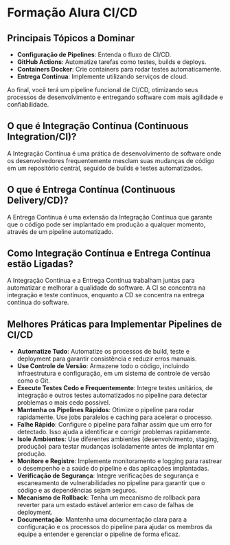 # Formação Alura CI/CD

## Principais Tópicos a Dominar

- **Configuração de Pipelines**: Entenda o fluxo de CI/CD.
- **GitHub Actions**: Automatize tarefas como testes, builds e deploys.
- **Containers Docker**: Crie containers para rodar testes automaticamente.
- **Entrega Contínua**: Implemente utilizando serviços de cloud.

Ao final, você terá um pipeline funcional de CI/CD, otimizando seus processos de desenvolvimento e entregando software com mais agilidade e confiabilidade.

## O que é Integração Contínua (Continuous Integration/CI)?

A Integração Contínua é uma prática de desenvolvimento de software onde os desenvolvedores frequentemente mesclam suas mudanças de código em um repositório central, seguido de builds e testes automatizados.

## O que é Entrega Contínua (Continuous Delivery/CD)?

A Entrega Contínua é uma extensão da Integração Contínua que garante que o código pode ser implantado em produção a qualquer momento, através de um pipeline automatizado.

## Como Integração Contínua e Entrega Contínua estão Ligadas?

A Integração Contínua e a Entrega Contínua trabalham juntas para automatizar e melhorar a qualidade do software. A CI se concentra na integração e teste contínuos, enquanto a CD se concentra na entrega contínua do software.

## Melhores Práticas para Implementar Pipelines de CI/CD

- **Automatize Tudo**: Automatize os processos de build, teste e deployment para garantir consistência e reduzir erros manuais.
- **Use Controle de Versão**: Armazene todo o código, incluindo infraestrutura e configuração, em um sistema de controle de versão como o Git.
- **Execute Testes Cedo e Frequentemente**: Integre testes unitários, de integração e outros testes automatizados no pipeline para detectar problemas o mais cedo possível.
- **Mantenha os Pipelines Rápidos**: Otimize o pipeline para rodar rapidamente. Use jobs paralelos e caching para acelerar o processo.
- **Falhe Rápido**: Configure o pipeline para falhar assim que um erro for detectado. Isso ajuda a identificar e corrigir problemas rapidamente.
- **Isole Ambientes**: Use diferentes ambientes (desenvolvimento, staging, produção) para testar mudanças isoladamente antes de implantar em produção.
- **Monitore e Registre**: Implemente monitoramento e logging para rastrear o desempenho e a saúde do pipeline e das aplicações implantadas.
- **Verificação de Segurança**: Integre verificações de segurança e escaneamento de vulnerabilidades no pipeline para garantir que o código e as dependências sejam seguros.
- **Mecanismo de Rollback**: Tenha um mecanismo de rollback para reverter para um estado estável anterior em caso de falhas de deployment.
- **Documentação**: Mantenha uma documentação clara para a configuração e os processos do pipeline para ajudar os membros da equipe a entender e gerenciar o pipeline de forma eficaz.

